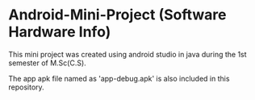 # Android-Mini-Project (Software Hardware Info)
 This mini project was created using android studio in java during the 1st semester of M.Sc(C.S).

The app apk file named as 'app-debug.apk' is also included in this repository.
